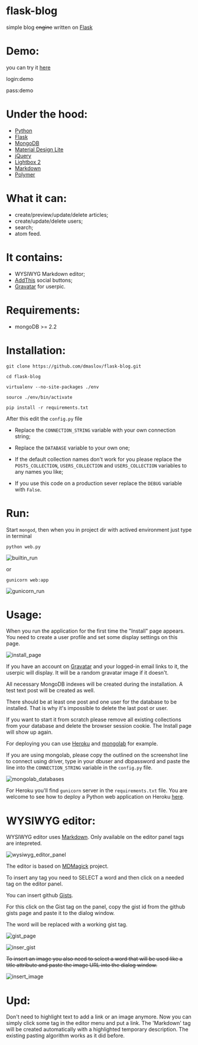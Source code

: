 # flask-blog

simple blog ~~engine~~ written on [Flask](http://flask.pocoo.org/)

# Demo:
you can try it [here](http://flask-blog-demo.herokuapp.com/)

login:demo

pass:demo

# Under the hood:
- [Python](http://python.org/)
- [Flask](http://flask.pocoo.org/)
- [MongoDB](http://www.mongodb.org/)
- [Material Design Lite](https://getmdl.io/)
- [jQuery](http://jquery.com)
- [Lightbox 2](https://github.com/lokesh/lightbox2)
- [Markdown](http://daringfireball.net/projects/markdown/syntax)
- [Polymer](http://www.polymer-project.org)


# What it can:
- create/preview/update/delete articles;
- create/update/delete users;
- search;
- atom feed.

# It contains:
- WYSIWYG Markdown editor;
- [AddThis](http://www.addthis.com/) social buttons;
- [Gravatar](http://gravatar.com) for userpic.


# Requirements:
- mongoDB >= 2.2


# Installation:
`git clone https://github.com/dmaslov/flask-blog.git`

`cd flask-blog`

`virtualenv --no-site-packages ./env`

`source ./env/bin/activate`

`pip install -r requirements.txt`


After this edit the `config.py` file

- Replace the `CONNECTION_STRING` variable with your own connection string;

- Replace the `DATABASE` variable to your own one;

- If the default collection names don't work for you please replace the `POSTS_COLLECTION`, `USERS_COLLECTION` and `USERS_COLLECTION` variables to any names you like;

- If you use this code on a production sever replace the `DEBUG` variable with `False`.

# Run:
Start `mongod`, then when you in project dir with actived environment just type in terminal

`python web.py`

![builtin_run](http://i.imgur.com/dkEL5aS.png?2)

or

`gunicorn web:app`

![gunicorn_run](http://i.imgur.com/rCp0g25.png?2)

# Usage:
When you run the application for the first time the "Install" page appears. You need to create a user profile and set some display settings on this page.

![install_page](http://i.imgur.com/gkWI10v.png)

If you have an account on [Gravatar](http://gravatar.com) and your logged-in email links to it, the userpic will display. It will be a random gravatar image if it doesn't.

All necessary MongoDB indexes will be created during the installation. A test text post will be created as well.

There should be at least one post and one user for the database to be installed. That is why it's impossible to delete the last post or user.

If you want to start it from scratch please remove all existing collections from your database and delete the browser session cookie. The Install page will show up again.

For deploying you can use [Heroku](http://heroku.com) and [mongolab](http://mongolab.com) for example.

If you are using mongolab, please copy the outlined on the screenshot line to connect using driver, type in your dbuser and dbpassword and paste the line into the `CONNECTION_STRING` variable in the `config.py` file.

![mongolab_databases](http://i.imgur.com/VcoTh16.png)


For Heroku you'll find `gunicorn` server in the `requirements.txt` file. You are welcome to see how to deploy a Python web application on Heroku [here](https://devcenter.heroku.com/categories/python).


# WYSIWYG editor:
WYSIWYG editor uses [Markdown](http://daringfireball.net/projects/markdown/syntax). Only available on the editor panel tags are intepreted.

![wysiwyg_editor_panel](http://i.imgur.com/D6aFuLT.png)

The editor is based on [MDMagick](https://github.com/fguillen/MDMagick) project.

To insert any tag you need to SELECT a word and then click on a needed tag on the editor panel.

You can insert github [Gists](https://gist.github.com/).

For this click on the Gist tag on the panel, copy the gist id from the github gists page and paste it to the dialog window.

The word will be replaced with a working gist tag.

![gist_page](http://i.imgur.com/1hQKsaX.png)

![inser_gist](http://i.imgur.com/x5Yb9es.png)

~~To insert an image you also need to select a word that will be used like a title attribute and paste the image URL into the dialog window.~~

![insert_image](http://i.imgur.com/suxPgI0.png)


# Upd:
Don't need to highlight text to add a link or an image anymore. Now you can simply click some tag in the editor menu and put a link. The 'Markdown' tag will be created automatically with a highlighted temporary description. The existing pasting algorithm works as it did before.
